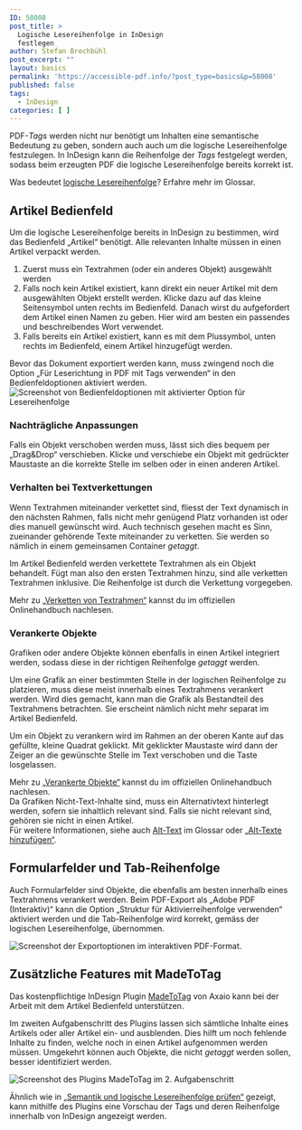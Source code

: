 ```yaml
---
ID: 58008
post_title: >
  Logische Lesereihenfolge in InDesign
  festlegen
author: Stefan Brechbühl
post_excerpt: ""
layout: basics
permalink: 'https://accessible-pdf.info/?post_type=basics&p=58008'
published: false
tags:
  - InDesign
categories: [ ]
---
```

PDF-*Tags* werden nicht nur benötigt um Inhalten eine semantische Bedeutung zu geben, sondern auch auch um die logische Lesereihenfolge festzulegen. In InDesign kann die Reihenfolge der *Tags* festgelegt werden, sodass beim erzeugten PDF die logische Lesereihenfolge bereits korrekt ist.

<aside class="note-block">Was bedeutet <a href="https://accessible-pdf.info/de/glossar/#logische-lesereihenfolge">logische Lesereihenfolge</a>? Erfahre mehr im Glossar.</aside>

## Artikel Bedienfeld

Um die logische Lesereihenfolge bereits in InDesign zu bestimmen, wird das Bedienfeld „Artikel“ benötigt. Alle relevanten Inhalte müssen in einen Artikel verpackt werden. 

1. Zuerst muss ein Textrahmen (oder ein anderes Objekt) ausgewählt werden
2. Falls noch kein Artikel existiert, kann direkt ein neuer Artikel mit dem ausgewählten Objekt erstellt werden. Klicke dazu auf das kleine Seitensymbol unten rechts im Bedienfeld. Danach wirst du aufgefordert dem Artikel einen Namen zu geben. Hier wird am besten ein passendes und beschreibendes Wort verwendet.
3. Falls bereits ein Artikel existiert, kann es mit dem Plussymbol, unten rechts im Bedienfeld, einem Artikel hinzugefügt werden.

<p class="warning-block">Bevor das Dokument exportiert werden kann, muss zwingend noch die Option „Für Leserichtung in PDF mit Tags verwenden“ in den Bedienfeldoptionen aktiviert werden.<br><img src="https://accessible-pdf.info/wp/wp-content/uploads/indesign-artikel-reihenfolge.png" alt="Screenshot von Bedienfeldoptionen mit aktivierter Option für Lesereihenfolge"/></p>

### Nachträgliche Anpassungen

Falls ein Objekt verschoben werden muss, lässt sich dies bequem per „Drag&Drop“ verschieben. Klicke und verschiebe ein Objekt mit gedrückter Maustaste an die korrekte Stelle im selben oder in einen anderen Artikel.

### Verhalten bei Textverkettungen

Wenn Textrahmen miteinander verkettet sind, fliesst der Text dynamisch in den nächsten Rahmen, falls nicht mehr genügend Platz vorhanden ist oder dies manuell gewünscht wird. Auch technisch gesehen macht es Sinn, zueinander gehörende Texte miteinander zu verketten. Sie werden so nämlich in einem gemeinsamen Container *getaggt*.

Im Artikel Bedienfeld werden verkettete Textrahmen als ein Objekt behandelt. Fügt man also den ersten Textrahmen hinzu, sind alle verketten Textrahmen inklusive. Die Reihenfolge ist durch die Verkettung vorgegeben.

<aside class="note-block">Mehr zu <a href="https://helpx.adobe.com/ch_de/indesign/using/threading-text.html">„Verketten von Textrahmen“</a> kannst du im offiziellen Onlinehandbuch nachlesen.</aside>

### Verankerte Objekte

Grafiken oder andere Objekte können ebenfalls in einen Artikel integriert werden, sodass diese in der richtigen Reihenfolge *getaggt* werden.

Um eine Grafik an einer bestimmten Stelle in der logischen Reihenfolge zu platzieren, muss diese meist innerhalb eines Textrahmens verankert werden. Wird dies gemacht, kann man die Grafik als Bestandteil des Textrahmens betrachten. Sie erscheint nämlich nicht mehr separat im Artikel Bedienfeld.

Um ein Objekt zu verankern wird im Rahmen an der oberen Kante auf das gefüllte, kleine Quadrat geklickt. Mit geklickter Maustaste wird dann der Zeiger an die gewünschte Stelle im Text verschoben und die Taste losgelassen.

<aside class="note-block">Mehr zu <a href="https://helpx.adobe.com/ch_de/indesign/using/anchored-objects.html">„Verankerte Objekte“</a> kannst du im offiziellen Onlinehandbuch nachlesen.</aside>

<aside class="note-block">Da Grafiken Nicht-Text-Inhalte sind, muss ein Alternativtext hinterlegt werden, sofern sie inhaltlich relevant sind. Falls sie nicht relevant sind, gehören sie nicht in einen Artikel.<br>Für weitere Informationen, siehe auch <a href="https://accessible-pdf.info/de/glossar/#alt-text">Alt-Text</a> im Glossar oder <a href="https://accessible-pdf.info/de/basics/alt-texte-hinzufuegen/">„Alt-Texte hinzufügen“</a>.</aside>

## Formularfelder und Tab-Reihenfolge

Auch Formularfelder sind Objekte, die ebenfalls am besten innerhalb eines Textrahmens verankert werden. Beim PDF-Export als „Adobe PDF (Interaktiv)“ kann die Option „Struktur für Aktivierreihenfolge verwenden“ aktiviert werden und die Tab-Reihenfolge wird korrekt, gemäss der logischen Lesereihenfolge, übernommen.

![Screenshot der Exportoptionen im interaktiven PDF-Format.](https://accessible-pdf.info/wp/wp-content/uploads/indesign_pdf_export_interaktiv.png)

## Zusätzliche Features mit MadeToTag

Das kostenpflichtige InDesign Plugin <a href="https://www.axaio.com/doku.php/de:products:madetotag">MadeToTag</a> von Axaio kann bei der Arbeit mit dem Artikel Bedienfeld unterstützen. 

Im zweiten Aufgabenschritt des Plugins lassen sich sämtliche Inhalte eines Artikels oder aller Artikel ein- und ausblenden. Dies hilft um noch fehlende Inhalte zu finden, welche noch in einen Artikel aufgenommen werden müssen. Umgekehrt können auch Objekte, die nicht *getaggt* werden sollen, besser identifiziert werden.

![Screenshot des Plugins MadeToTag im 2. Aufgabenschritt](https://accessible-pdf.info/wp/wp-content/uploads/mtt_artikel.png	)

Ähnlich wie in [„Semantik und logische Lesereihenfolge prüfen“](https://accessible-pdf.info/de/basics/semantik-und-logische-lesereihenfolge-pruefen/) gezeigt, kann mithilfe des Plugins eine Vorschau der Tags und deren Reihenfolge innerhalb von InDesign angezeigt werden.